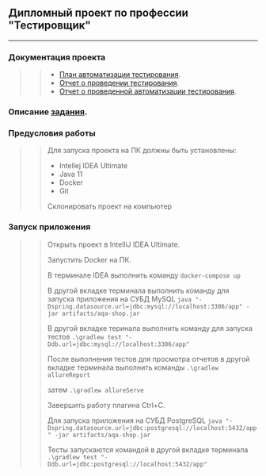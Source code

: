 ## Дипломный проект по профессии "Тестировщик"
---------------------------------------------
### Документация проекта
>> - [План автоматизации тестирования](https://github.com/IlyaVatlin/diplomproekt3/blob/master/docs/Plan.md).
>> - [Отчет о проведении тестирования](https://github.com/IlyaVatlin/diplomproekt3/blob/master/docs/Report.md).
>> - [Отчет о проведенной автоматизации тестирования](https://github.com/IlyaVatlin/diplomproekt3/blob/master/docs/Summary.md).

### Описание [задания](https://github.com/netology-code/qa-diploma).

### Предусловия работы
>> Для запуска проекта на ПК должны быть установлены:
>> - Intellej IDEA Ultimate
>> - Java 11
>> - Docker
>> - Git
>> 
>> Склонировать проект на компьютер 

### Запуск приложения
>> Открыть проект в IntelliJ IDEA Ultimate.
>> 
>> Запустить Docker на ПК.
>> 
>> В терминале IDEA выполнить команду
`docker-compose up`
>>
>> В другой вкладке терминала выполнить команду для запуска приложения на СУБД MySQL
`java "-Dspring.datasource.url=jdbc:mysql://localhost:3306/app" -jar artifacts/aqa-shop.jar`
>>
>> В другой вкладке теринала выполнить команду для запуска тестов
`.\gradlew test "-Ddb.url=jdbc:mysql://localhost:3306/app"`
>>
>> После выполнения тестов для просмотра отчетов в другой вкладке терминала выполнить команды
`.\gradlew allureReport`
>>
>> затем
`.\gradlew allureServe `
>>
>> Завершить работу плагина Ctrl+C.
>> 
>> Для запуска приложения на СУБД PostgreSQL
`java "-Dspring.datasource.url=jdbc:postgresql://localhost:5432/app" -jar artifacts/aqa-shop.jar`
>>
>> Тесты запускаются командой в другой вкладке терминала
`.\gradlew test "-Ddb.url=jdbc:postgresql://localhost:5432/app"`
